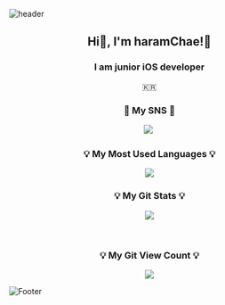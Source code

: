 ![header](https://capsule-render.vercel.app/api?type=waving&color=auto&height=200&section=header&text=HelloWorld!%20🥳&fontSize=50&animation=twinkling)

<h2 align="center"> Hi👋, I'm haramChae!🤗</h2>
<h3 align="center">I am junior iOS developer</h3>
<p align="center">
  🇰🇷
</p>

<h3 align="center"> 🌈 My SNS 🌈 </h3>
<p align="center">
  <a href="https://www.instagram.com/kicked_uk98/"><img src="https://img.shields.io/badge/Instagram-E4405F?style=flat&logo=Instagram&logoColor=white&link=https://www.instagram.com/kicked_uk98/"/></a>&nbsp
</p>
<h3 align="center">💡 My Most Used Languages 💡</h3>
<p align="center">
  <a href="https://github.com/chaeHaram">
    <img align="center" src="https://github-readme-stats.vercel.app/api/top-langs/?username=chaeHaram&layout=compact&show_icons=true&show_owner=ture&hide_title=true&theme=radical&hide=HTML" />
  </a>
</p>
<h3 align="center">💡 My Git Stats 💡</h3>
<p align="center">
  <a href="https://github.com/chaeHaram">
    <img align="center" src="https://github-readme-stats.vercel.app/api?username=chaeHaram&hide=contribs,prs&hide_title=true&show_icons=true&include_all_commits=true&theme=radical" />
  </a>
</p>
<br>
<h3 align="center">💡 My Git View Count 💡</h3>
<p align="center">
 <!-- Blog View Count -->
<!-- <a href="https://hits.seeyoufarm.com"><img src="https://hits.seeyoufarm.com/api/count/incr/badge.svg?url=https%3A%2F%2Fvelog.io%2F%40easyhwan&count_bg=%2357C2A0&title_bg=%230A8A5A&icon=bloglovin.svg&icon_color=%23FFFFFF&title=Blog&edge_flat=false"/></a> -->
<!-- Git View Count -->
<a href="https://hits.seeyoufarm.com"><img src="https://hits.seeyoufarm.com/api/count/incr/badge.svg?url=https%3A%2F%2Fgithub.com%2FchaeHaram&count_bg=%23747474&title_bg=%23393939&icon=git.svg&icon_color=%23FFFFFF&title=Git&edge_flat=false"/></a>
</p>

![Footer](https://capsule-render.vercel.app/api?type=waving&color=auto&height=100&section=footer)

